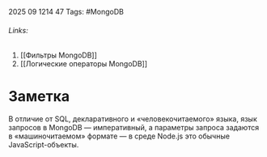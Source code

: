 2025 09 1214 47
Tags: #MongoDB 
###### Links: 
1) [[Фильтры MongoDB]]
2) [[Логические операторы MongoDB]]
# Заметка
В отличие от SQL, декларативного и «человекочитаемого» языка, язык запросов в MongoDB — императивный, а параметры запроса задаются в «машиночитаемом» формате — в среде Node.js это обычные JavaScript-объекты.